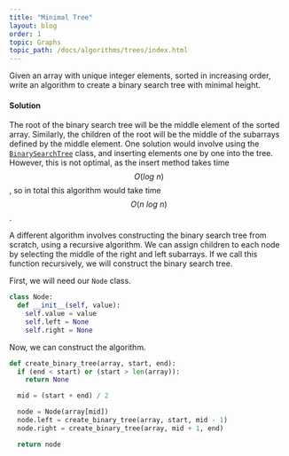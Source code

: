 ```yaml
---
title: "Minimal Tree"
layout: blog
order: 1
topic: Graphs
topic_path: /docs/algorithms/trees/index.html
---
```

Given an array with unique integer elements, sorted in increasing order, write an algorithm to create a binary search tree with minimal height.

#### Solution
The root of the binary search tree will be the middle element of the sorted array. Similarly, the children of the root will be the middle of the subarrays defined by the middle element. One solution would involve using the [`BinarySearchTree`](../../traversals/binary-tree.html) class, and inserting elements one by one into the tree. However, this is not optimal, as the insert method takes time $$ O(log \ n) $$, so in total this algorithm would take time $$ O (n \ log \ n) $$.

A different algorithm involves constructing the binary search tree from scratch, using a recursive algorithm. We can assign children to each node by selecting the middle of the right and left subarrays. If we call this function recursively, we will construct the binary search tree.

First, we will need our `Node` class.

```python
class Node:
  def __init__(self, value):
    self.value = value
    self.left = None
    self.right = None
```

Now, we can construct the algorithm.

```python
def create_binary_tree(array, start, end):
  if (end < start) or (start > len(array)):
    return None

  mid = (start + end) / 2

  node = Node(array[mid])
  node.left = create_binary_tree(array, start, mid - 1)
  node.right = create_binary_tree(array, mid + 1, end)

  return node
```